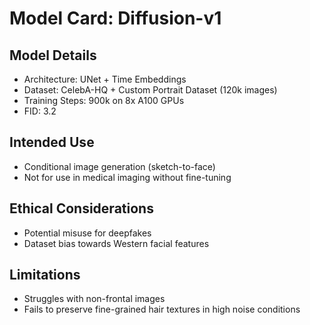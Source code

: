 # Model Card: Diffusion-v1

## Model Details
- Architecture: UNet + Time Embeddings
- Dataset: CelebA-HQ + Custom Portrait Dataset (120k images)
- Training Steps: 900k on 8x A100 GPUs
- FID: 3.2

## Intended Use
- Conditional image generation (sketch-to-face)
- Not for use in medical imaging without fine-tuning

## Ethical Considerations
- Potential misuse for deepfakes
- Dataset bias towards Western facial features

## Limitations
- Struggles with non-frontal images
- Fails to preserve fine-grained hair textures in high noise conditions
